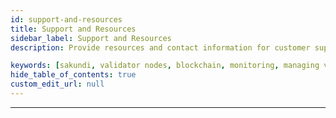 ```yaml
---
id: support-and-resources
title: Support and Resources
sidebar_label: Support and Resources
description: Provide resources and contact information for customer support in case users encounter any issues or have questions.

keywords: [sakundi, validator nodes, blockchain, monitoring, managing validator nodes, support, resources]
hide_table_of_contents: true
custom_edit_url: null
---
```


---

